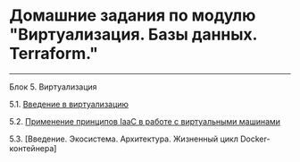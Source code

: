 # Домашние задания по модулю "Виртуализация. Базы данных. Terraform."
***
Блок 5. Виртуализация

 5.1. [Введение в виртуализацию](./05-virt-01-basics.md)

 5.2. [Применение принципов IaaC в работе с виртуальными машинами](05-virt-02-iaac.md)

 5.3. [Введение. Экосистема. Архитектура. Жизненный цикл Docker-контейнера]
